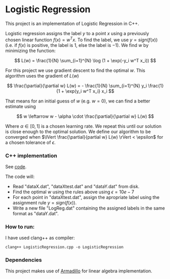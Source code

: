 # Logistic Regression

This project is an implementation of Logistic Regression in C++.

Logistic regression assigns the label $y$ to a point $x$ using a previously chosen linear function $f(x) = w^T x$. To find the label, we use $y = sign(f(x))$ (i.e. if $f(x)$ is positive, the label is $1$, else the label is $-1$). We find $w$ by minimizing the function:

$$
    L(w) = \frac{1}{N} \sum_{i=1}^{N} \log (1 + \exp(-y_i w^T x_i))
$$

For this project we use gradient descent to find the optimal $w$. This algorithm uses the gradient of $L(w)$

$$
    \frac{\partial}{\partial w} L(w) = - \frac{1}{N} \sum_{i=1}^{N} y_i \frac{1}{1 + \exp(y_i w^T x_i} x_i
$$

That means for an initial guess of $w$ (e.g. $w=0$), we can find a better estimate using

$$
  w \leftarrow w - \alpha \cdot \frac{\partial}{\partial w} L(w)
$$

Where $\alpha \in [0,1]$ is a chosen learning rate. We repeat this until our solution is close enough to the optimal solution. We define our algorithm to be converged when $\lVert \frac{\partial}{partial w} L(w) \rVert < \epsilon$ for a chosen tolerance of $\epsilon$.

### C++ implementation

See [code](LogisticRegression.cpp).

The code will:

* Read "dataX.dat", "dataXtest.dat" and "dataY.dat" from disk. 
* Find the optimal $w$ using the rules above using $\epsilon = 10e-7$ 
* For each point in "dataXtest.dat", assign the apropriate label using the assignment rule $y = sign(f(x))$. 
* Write a new file "LogReg.dat" containing the assigned labels in the same format as "dataY.dat". 


### How to run:

I have used clang++ as compiler:

  `clang++ LogisticRegression.cpp -o LogisticRegression`


### Dependencies

This project makes use of [Armadillo](https://arma.sourceforge.net/) for linear algebra implementation.
